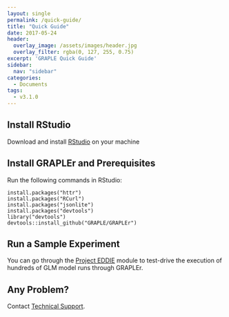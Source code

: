 ```yaml
---
layout: single
permalink: /quick-guide/
title: "Quick Guide"
date: 2017-05-24
header:
  overlay_image: /assets/images/header.jpg
  overlay_filter: rgba(0, 127, 255, 0.75)
excerpt: 'GRAPLE Quick Guide'
sidebar:
  nav: "sidebar"
categories:
  - Documents
tags:
  - v3.1.0
---
```

## Install RStudio
Download and install [RStudio] on your machine

## Install GRAPLEr and Prerequisites
Run the following commands in RStudio:

```
install.packages("httr")
install.packages("RCurl")
install.packages("jsonlite")
install.packages("devtools")
library("devtools")
devtools::install_github("GRAPLE/GRAPLEr")
```

## Run a Sample Experiment
You can go through the [Project EDDIE] module to test-drive the execution of hundreds of GLM model runs through GRAPLEr.

## Any Problem?
Contact [Technical Support].


[RStudio]: https://www.rstudio.com/products/rstudio/download2/
[Project EDDIE]: http://cemast.illinoisstate.edu/data-for-students/modules/lake-modeling.shtml
[Technical Support]: ../contact